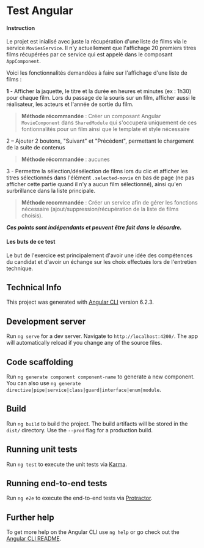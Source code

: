 # Test Angular

#### Instruction

Le projet est inialisé avec juste la récupération d'une liste de films via le service 
`MoviesService`. Il n'y actuellement que l'affichage 20 premiers titres films 
récupérées par ce service qui est appelé dans le composant `AppComponent`.


Voici les fonctionnalités demandées à faire sur l'affichage d'une liste de films : 

__1__ - Afficher la jaquette, le titre et la durée en heures et minutes (ex : 1h30) pour chaque film. Lors du passage de la 
souris sur un film, afficher aussi le réalisateur, les acteurs et l'année de sortie du film. 

>__Méthode récommandée__ : Créer un composant Angular `MovieComponent` dans `SharedModule` qui s'occupera uniquement 
de ces fontionnalités pour un film ainsi que le template et style nécessaire

2 – Ajouter 2 boutons, "Suivant" et "Précédent", permettant le chargement de la suite de contenus

>__Méthode récommandée__ : aucunes

3 - Permettre la sélection/désélection de films lors du clic et afficher les titres 
sélectionnés dans l'élément `.selected-movie` en bas de page (ne pas afficher cette 
partie quand il n'y a aucun film sélectionné), ainsi qu'en surbrillance dans la 
liste principale.

>__Méthode recommandée__ : Créer un service afin de gérer les fonctions nécessaire
(ajout/suppression/récupération de la liste de films choisis).

**_Ces points sont indépendants et peuvent être fait dans le désordre._**


#### Les buts de ce test

Le but de l'exercice est principalement d'avoir une idée des compétences du candidat 
et d'avoir un échange sur les choix effectués lors de l'entretien technique.







## Technical Info

This project was generated with [Angular CLI](https://github.com/angular/angular-cli) version 6.2.3.


## Development server

Run `ng serve` for a dev server. Navigate to `http://localhost:4200/`. The app will automatically reload if you change any of the source files.

## Code scaffolding

Run `ng generate component component-name` to generate a new component. You can also use `ng generate directive|pipe|service|class|guard|interface|enum|module`.

## Build

Run `ng build` to build the project. The build artifacts will be stored in the `dist/` directory. Use the `--prod` flag for a production build.

## Running unit tests

Run `ng test` to execute the unit tests via [Karma](https://karma-runner.github.io).

## Running end-to-end tests

Run `ng e2e` to execute the end-to-end tests via [Protractor](http://www.protractortest.org/).

## Further help

To get more help on the Angular CLI use `ng help` or go check out the [Angular CLI README](https://github.com/angular/angular-cli/blob/master/README.md).
